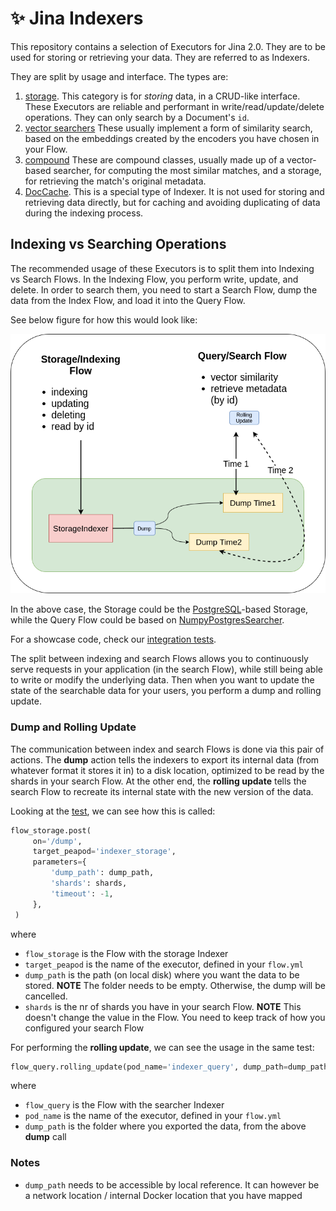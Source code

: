 # ✨ Jina Indexers

This repository contains a selection of Executors for Jina 2.0.
They are to be used for storing or retrieving your data.
They are referred to as Indexers.

They are split by usage and interface. The types are:

1. [storage](storage). This category is for *storing* data, in a CRUD-like interface. These Executors are reliable and performant in write/read/update/delete operations. They can only search by a Document's `id`.
1. [vector searchers](searcher/) These usually implement a form of similarity search, based on the embeddings created by the encoders you have chosen in your Flow.
1. [compound](searcher/compound) These are compound classes, usually made up of a vector-based searcher, for computing the most similar matches, and a storage, for retrieving the match's original metadata.
1. [DocCache](DocCache). This is a special type of Indexer. It is not used for storing and retrieving data directly, but for caching and avoiding duplicating of data during the indexing process.

## Indexing vs Searching Operations

The recommended usage of these Executors is to split them into Indexing vs Search Flows.
In the Indexing Flow, you perform write, update, and delete. 
In order to search them, you need to start a Search Flow, dump the data from the Index Flow, and load it into the Query Flow.

See below figure for how this would look like:

![](./.github/img/replicas.png)

In the above case, the Storage could be the [PostgreSQL](storage/PostgreSQLStorage)-based Storage, while the Query Flow could be based on [NumpyPostgresSearcher](searcher/compound/NumpyPostgresSearcher).

For a showcase code, check our [integration tests](tests/integration/psql_dump_reload).

The split between indexing and search Flows allows you to continuously serve requests in your application (in the search Flow), while still being able to write or modify the underlying data. Then when you want to update the state of the searchable data for your users, you perform a dump and rolling update.

### Dump and Rolling Update

The communication between index and search Flows is done via this pair of actions.
The **dump** action tells the indexers to export its internal data (from whatever format it stores it in) to a disk location, optimized to be read by the shards in your search Flow.
At the other end, the **rolling update** tells the search Flow to recreate its internal state with the new version of the data.

Looking at the [test](tests/integration/psql_dump_reload/test_dump_psql.py), we can see how this is called:

```python
flow_storage.post(
     on='/dump',
     target_peapod='indexer_storage',
     parameters={
         'dump_path': dump_path,
         'shards': shards,
         'timeout': -1,
     },
 )
```

where

- `flow_storage` is the Flow with the storage Indexer
- `target_peapod` is the name of the executor, defined in your `flow.yml`
- `dump_path` is the path (on local disk) where you want the data to be stored. **NOTE** The folder needs to be empty. Otherwise, the dump will be cancelled. 
- `shards` is the nr of shards you have in your search Flow. **NOTE** This doesn't change the value in the Flow. You need to keep track of how you configured your search Flow

For performing the **rolling update**, we can see the usage in the same test:

```python
flow_query.rolling_update(pod_name='indexer_query', dump_path=dump_path)
```

where

- `flow_query` is the Flow with the searcher Indexer
- `pod_name` is the name of the executor, defined in your `flow.yml`
- `dump_path` is the folder where you exported the data, from the above **dump** call

### Notes

- `dump_path` needs to be accessible by local reference. It can however be a network location / internal Docker location that you have mapped 
